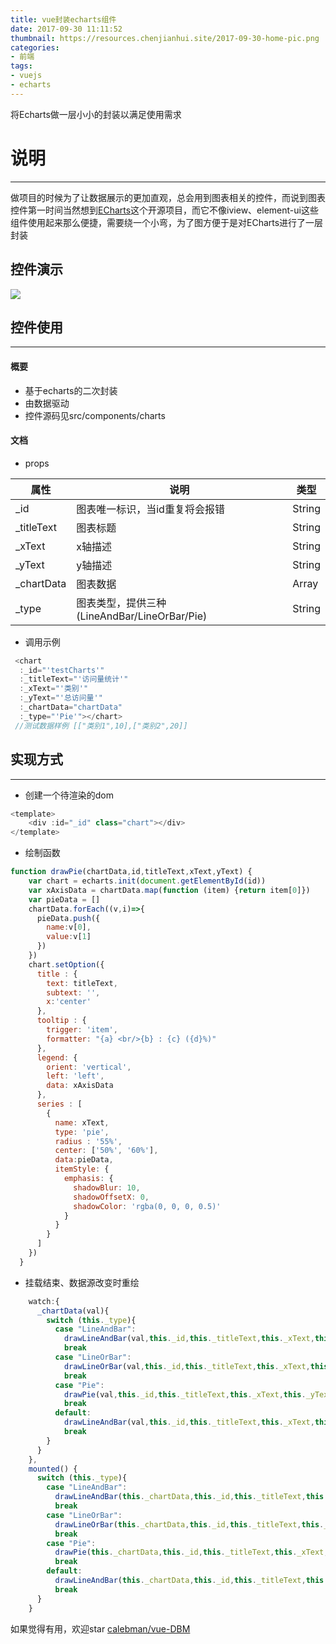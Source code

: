 ```yaml
---
title: vue封装echarts组件
date: 2017-09-30 11:11:52
thumbnail: https://resources.chenjianhui.site/2017-09-30-home-pic.png
categories: 
- 前端
tags: 
- vuejs
- echarts
---
```


将Echarts做一层小小的封装以满足使用需求

<!--more-->

# 说明
---
做项目的时候为了让数据展示的更加直观，总会用到图表相关的控件，而说到图表控件第一时间当然想到[ECharts](http://echarts.baidu.com/examples.html)这个开源项目，而它不像iview、element-ui这些组件使用起来那么便捷，需要绕一个小弯，为了图方便于是对ECharts进行了一层封装

## 控件演示
![](https://resources.chenjianhui.site/2017-09-30-effect.gif)

## 控件使用
---
#### 概要
* 基于echarts的二次封装
* 由数据驱动
* 控件源码见src/components/charts

#### 文档
* props

| 属性       | 说明                                         | 类型   |
| ---------- | -------------------------------------------- | ------ |
| _id        | 图表唯一标识，当id重复将会报错               | String |
| _titleText | 图表标题                                     | String |
| _xText     | x轴描述                                      | String |
| _yText     | y轴描述                                      | String |
| _chartData | 图表数据                                     | Array  |
| _type      | 图表类型，提供三种(LineAndBar/LineOrBar/Pie) | String |

* 调用示例

```javascript
 <chart
  :_id="'testCharts'"
  :_titleText="'访问量统计'"
  :_xText="'类别'"
  :_yText="'总访问量'"
  :_chartData="chartData"
  :_type="'Pie'"></chart>
 //测试数据样例 [["类别1",10],["类别2",20]]
```
## 实现方式
---
* 创建一个待渲染的dom
```javascript
<template>
    <div :id="_id" class="chart"></div>
</template>
```
* 绘制函数
```javascript
function drawPie(chartData,id,titleText,xText,yText) {
    var chart = echarts.init(document.getElementById(id))
    var xAxisData = chartData.map(function (item) {return item[0]})
    var pieData = []
    chartData.forEach((v,i)=>{
      pieData.push({
        name:v[0],
        value:v[1]
      })
    })
    chart.setOption({
      title : {
        text: titleText,
        subtext: '',
        x:'center'
      },
      tooltip : {
        trigger: 'item',
        formatter: "{a} <br/>{b} : {c} ({d}%)"
      },
      legend: {
        orient: 'vertical',
        left: 'left',
        data: xAxisData
      },
      series : [
        {
          name: xText,
          type: 'pie',
          radius : '55%',
          center: ['50%', '60%'],
          data:pieData,
          itemStyle: {
            emphasis: {
              shadowBlur: 10,
              shadowOffsetX: 0,
              shadowColor: 'rgba(0, 0, 0, 0.5)'
            }
          }
        }
      ]
    })
  }
```
* 挂载结束、数据源改变时重绘
```javascript
    watch:{
      _chartData(val){
        switch (this._type){
          case "LineAndBar":
            drawLineAndBar(val,this._id,this._titleText,this._xText,this._yText);
            break
          case "LineOrBar":
            drawLineOrBar(val,this._id,this._titleText,this._xText,this._yText);
            break
          case "Pie":
            drawPie(val,this._id,this._titleText,this._xText,this._yText);
            break
          default:
            drawLineAndBar(val,this._id,this._titleText,this._xText,this._yText);
            break
        }
      }
    },
    mounted() {
      switch (this._type){
        case "LineAndBar":
          drawLineAndBar(this._chartData,this._id,this._titleText,this._xText,this._yText);
          break
        case "LineOrBar":
          drawLineOrBar(this._chartData,this._id,this._titleText,this._xText,this._yText);
          break
        case "Pie":
          drawPie(this._chartData,this._id,this._titleText,this._xText,this._yText);
          break
        default:
          drawLineAndBar(this._chartData,this._id,this._titleText,this._xText,this._yText);
          break
      }
    }
```

如果觉得有用，欢迎star [calebman/vue-DBM](https://github.com/calebman/vue-DBM)